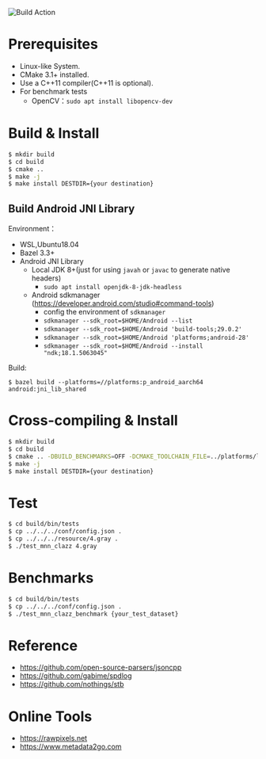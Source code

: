 ![Build Action](https://github.com/yicm/xnn/actions/workflows/cmake.yml/badge.svg)

# Prerequisites

- Linux-like System.
- CMake 3.1+ installed.
- Use a C++11 compiler(C++11 is optional).
- For benchmark tests
    - OpenCV：`sudo apt install libopencv-dev`

# Build & Install

```bash
$ mkdir build
$ cd build
$ cmake ..
$ make -j
$ make install DESTDIR={your destination}
```

## Build Android JNI Library

Environment：

- WSL,Ubuntu18.04
- Bazel 3.3+
- Android JNI Library
    - Local JDK 8+(just for using `javah` or `javac` to generate native headers)
        - `sudo apt install openjdk-8-jdk-headless`
    - Android sdkmanager (https://developer.android.com/studio#command-tools)
        - config the environment of `sdkmanager`
        - `sdkmanager --sdk_root=$HOME/Android --list`
        - `sdkmanager --sdk_root=$HOME/Android 'build-tools;29.0.2'`
        - `sdkmanager --sdk_root=$HOME/Android 'platforms;android-28'`
        - `sdkmanager --sdk_root=$HOME/Android --install "ndk;18.1.5063045"`

Build:

```shell
$ bazel build --platforms=//platforms:p_android_aarch64 android:jni_lib_shared
```

# Cross-compiling & Install

```bash
$ mkdir build
$ cd build
$ cmake .. -DBUILD_BENCHMARKS=OFF -DCMAKE_TOOLCHAIN_FILE=../platforms/linux/mips32r2-linux-gnu.toolchain.cmake
$ make -j
$ make install DESTDIR={your destination}
```

# Test

```bash
$ cd build/bin/tests
$ cp ../../../conf/config.json .
$ cp ../../../resource/4.gray .
$ ./test_mnn_clazz 4.gray
```

# Benchmarks

```bash
$ cd build/bin/tests
$ cp ../../../conf/config.json .
$ ./test_mnn_clazz_benchmark {your_test_dataset}
```

# Reference

- https://github.com/open-source-parsers/jsoncpp
- https://github.com/gabime/spdlog
- https://github.com/nothings/stb
# Online Tools

- https://rawpixels.net
- https://www.metadata2go.com

